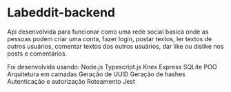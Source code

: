 # Labeddit-backend

Api desenvolvida para funcionar como uma rede social basica onde as pessoas podem criar uma conta, fazer login, postar textos, ler textos de outros usuários, comentar textos dos outros usuários, dar like ou dislike nos posts e comentários.

Foi desenvolvida usando:
Node.js
Typescript.js
Knex
Express
SQLite
POO
Arquitetura em camadas
Geração de UUID
Geração de hashes
Autenticação e autorização
Roteamento
Jest
